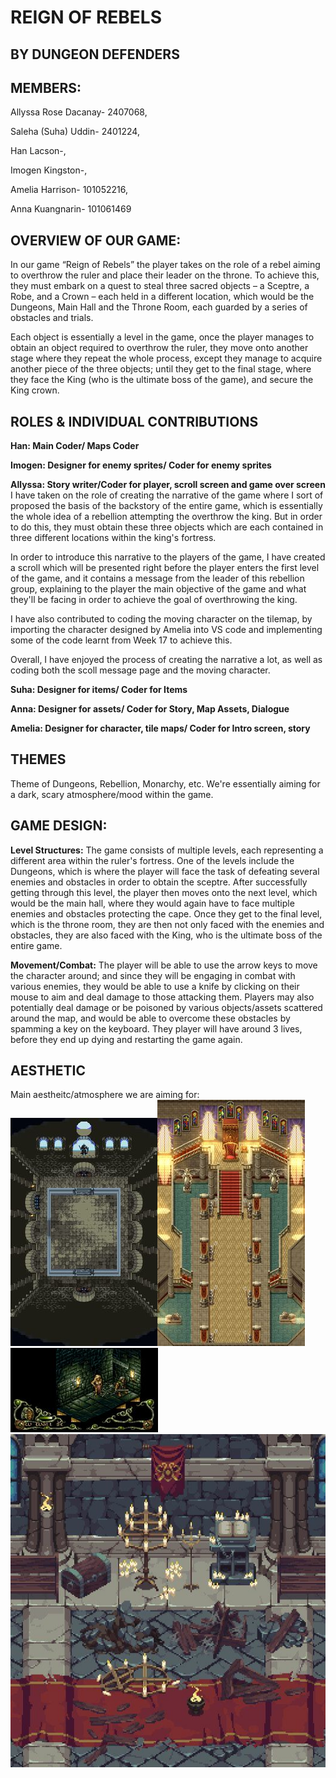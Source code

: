 # REIGN OF REBELS

## BY DUNGEON DEFENDERS
## MEMBERS: 
Allyssa Rose Dacanay- 2407068, 

Saleha (Suha) Uddin- 2401224, 

Han Lacson-, 

Imogen Kingston-, 

Amelia Harrison- 101052216,

Anna Kuangnarin- 101061469

## OVERVIEW OF OUR GAME: 
 In our game “Reign of Rebels” the player takes on the role of a rebel aiming to overthrow the ruler and place their leader on the throne. To achieve this, they must embark on a quest to steal three sacred objects – a Sceptre, a Robe, and a Crown – each held in a different location, which would be the Dungeons, Main Hall and the Throne Room, each guarded by a series of obstacles and trials. 

Each object is essentially a level in the game, once the player manages to obtain an object required to overthrow the ruler, they move onto another stage where they repeat the whole process, except they manage to acquire another piece of the three objects; until they get to the final stage, where they face the King (who is the ultimate boss of the game), and secure the King crown.

## ROLES & INDIVIDUAL CONTRIBUTIONS
**Han: Main Coder/ Maps Coder**


**Imogen: Designer for enemy sprites/ Coder for enemy sprites**


**Allyssa: Story writer/Coder for player, scroll screen and game over screen**
I have taken on the role of creating the narrative of the game where I sort of proposed the basis of the backstory of the entire game, which is essentially the whole idea of a rebellion attempting the overthrow the king. But in order to do this, they must obtain these three objects which are each contained in three different locations within the king's fortress. 

In order to introduce this narrative to the players of the game, I have created a scroll which will be presented right before the player enters the first level of the game, and it contains a message from the leader of this rebellion group, explaining to the player the main objective of the game and what they'll be facing in order to achieve the goal of overthrowing the king. 

I have also contributed to coding the moving character on the tilemap, by importing the character designed by Amelia into VS code and implementing some of the code learnt from Week 17 to achieve this. 

Overall, I have enjoyed the process of creating the narrative a lot, as well as coding both the scoll message page and the moving character.

**Suha: Designer for items/ Coder for Items**


**Anna: Designer for assets/ Coder for Story, Map Assets, Dialogue**


**Amelia: Designer for character, tile maps/ Coder for Intro screen, story**


## THEMES
Theme of Dungeons, Rebellion, Monarchy, etc. We're essentially aiming for a dark, scary atmosphere/mood within the game. 

## GAME DESIGN: 
**Level Structures:** The game consists of multiple levels, each representing a different area within the ruler's fortress. One of the levels include the Dungeons, which is where the player will face the task of defeating several enemies and obstacles in order to obtain the sceptre. After successfully getting through this level, the player then moves onto the next level, which would be the main hall, where they would again have to face multiple enemies and obstacles protecting the cape. Once they get to the final level, which is the throne room, they are then not only faced with the enemies and obstacles, they are also faced with the King, who is the ultimate boss of the entire game. 

**Movement/Combat:** The player will be able to use the arrow keys to move the character around; and since they will be engaging in combat with various enemies, they would be able to use a knife by clicking on their mouse to aim and deal damage to those attacking them. Players may also potentially deal damage or be poisoned by various objects/assets scattered around the map, and would be able to overcome these obstacles by spamming a key on the keyboard. They player will have around 3 lives, before they end up dying and restarting the game again. 

## AESTHETIC
Main aestheitc/atmosphere we are aiming for: 
![alt text](6f6aba4c807b10ab27570b107770467f.jpg)![alt text](7645480e38e89d7ac0f628dd58a90df2.jpg)![alt text](c4b7c016e4fd3f1addbb42f500652b15.jpg)![alt text](663095e4edd081ec75a959e4155a0d35.jpg)